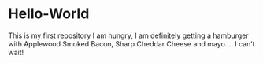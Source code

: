 # Hello-World
This is my first repository
I am hungry, I am definitely getting a hamburger with Applewood Smoked Bacon, Sharp Cheddar Cheese and mayo…. I can’t wait! 
